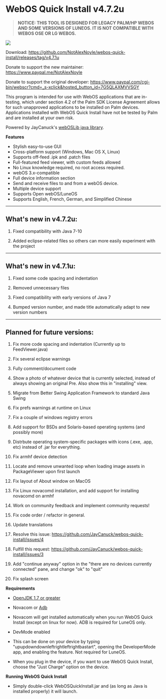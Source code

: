 WebOS Quick Install v4.7.2u
===================
> **NOTICE: THIS TOOL IS DESIGNED FOR LEGACY PALM/HP WEBOS AND SOME VERSIONS OF LUNEOS. IT IS NOT COMPATIBLE WITH WEBOS OSE OR LG WEBOS.**

[![](http://i57.tinypic.com/rc7all_th.png)](http://oi57.tinypic.com/rc7all.jpg)

Download: https://github.com/NotAlexNoyle/webos-quick-install/releases/tag/v4.7.1u

Donate to support the new maintainer:
https://www.paypal.me/NotAlexNoyle

Donate to support the original developer:
https://www.paypal.com/cgi-bin/webscr?cmd=_s-xclick&hosted_button_id=7G5QLAXMVVSGY

This program is intended for use with WebOS applications that are in-testing, which under section 4.2 of the Palm SDK License Agreement allows for such unapproved applications to be installed on Palm devices.  Applications installed with WebOS Quick Install have not be tested by Palm and are installed at your own risk.

Powered by JayCanuck's [webOSLib java library](https://github.com/JayCanuck/java-weboslib).

**Features**

* Stylish easy-to-use GUI
* Cross-platform support (Windows, Mac OS X, Linux)
* Supports off-feed .ipk and .patch files
* Full-featured feed viewer, with custom feeds allowed
* No Linux knowledge required, no root access required.
* webOS 3.x-compatible
* Full device information section
* Send and receive files to and from a webOS device.
* Multiple device support
* Supports Open webOS/LuneOS
* Supports English, French, German, and Simplified Chinese

------------------------------
What's new in v4.7.2u:
------------------------------

1. Fixed compatibility with Java 7-10

2. Added eclipse-related files so others can more easily experiment with the project

------------------------------
What's new in v4.7.1u:
------------------------------

1. Fixed some code spacing and indentation

2. Removed unnecessary files

3. Fixed compatibility with early versions of Java 7

4. Bumped version number, and made title automatically adapt to new version numbers

------------------------------
Planned for future versions:
------------------------------

1. Fix more code spacing and indentation (Currently up to FeedViewer.java)

2. Fix several eclipse warnings

3. Fully comment/document code

4. Show a photo of whatever device that is currently selected, instead of always showing an original Pre. Also show this in "installing" view.

5. Migrate from Better Swing Application Framework to standard Java Swing

6. Fix prefs warnings at runtime on Linux

7. Fix a couple of windows registry errors

8. Add support for BSDs and Solaris-based operating systems (and possibly more)

9. Distrbute operating system-specific packages with icons (.exe, .app, etc) instead of .jar for everything.

10. Fix armhf device detection

11. Locate and remove unwanted loop when loading image assets in PackageViewer upon first launch

12. Fix layout of About window on MacOS

13. Fix Linux novacomd installation, and add support for installing novacomd on armhf

14. Work on community feedback and implement community requests!

15. Fix code order / refactor in general.

16. Update translations

17. Resolve this issue: https://github.com/JayCanuck/webos-quick-install/issues/4

18. Fulfill this request: https://github.com/JayCanuck/webos-quick-install/issues/3

19. Add "continue anyway" option in the "there are no devices currently connected" pane, and change "ok" to "quit"

20. Fix splash screen

**Requirements**

* [OpenJDK 1.7 or greater](https://www.adoptopenjdk.net/)

* Novacom or [Adb](http://lifehacker.com/the-easiest-way-to-install-androids-adb-and-fastboot-to-1586992378)
 * Novacom will get installed automatically when you run WebOS Quick Install (except on linux for now). ADB is required for LuneOS only.

* DevMode enabled
 * This can be done on your device by typing "upupdowndownleftrightleftrightbastart", opening the DeveloperMode app, and enabling the feature. Not required for LuneOS.

* When you plug in the device, if you want to use WebOS Quick Install, choose the "Just Charge" option on the device.

**Running WebOS Quick Install**

* Simply double-click WebOSQuickInstall.jar and (as long as Java is installed properly) it will launch.

